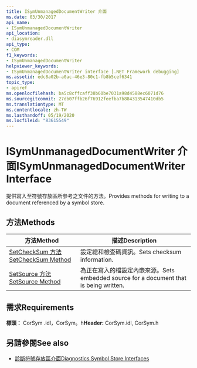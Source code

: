 ```yaml
---
title: ISymUnmanagedDocumentWriter 介面
ms.date: 03/30/2017
api_name:
- ISymUnmanagedDocumentWriter
api_location:
- diasymreader.dll
api_type:
- COM
f1_keywords:
- ISymUnmanagedDocumentWriter
helpviewer_keywords:
- ISymUnmanagedDocumentWriter interface [.NET Framework debugging]
ms.assetid: edc8a02b-a0ac-46e3-80c1-fb8b5cef6341
topic_type:
- apiref
ms.openlocfilehash: ba5c8cffcaff38b60be7031a98d4588ec6071d76
ms.sourcegitcommit: 27db07ffb26f76912feefba7b884313547410db5
ms.translationtype: MT
ms.contentlocale: zh-TW
ms.lasthandoff: 05/19/2020
ms.locfileid: "83615549"
---
```

# <a name="isymunmanageddocumentwriter-interface"></a><span data-ttu-id="a3829-102">ISymUnmanagedDocumentWriter 介面</span><span class="sxs-lookup"><span data-stu-id="a3829-102">ISymUnmanagedDocumentWriter Interface</span></span>
<span data-ttu-id="a3829-103">提供寫入至符號存放區所參考之文件的方法。</span><span class="sxs-lookup"><span data-stu-id="a3829-103">Provides methods for writing to a document referenced by a symbol store.</span></span>  
  
## <a name="methods"></a><span data-ttu-id="a3829-104">方法</span><span class="sxs-lookup"><span data-stu-id="a3829-104">Methods</span></span>  
  
|<span data-ttu-id="a3829-105">方法</span><span class="sxs-lookup"><span data-stu-id="a3829-105">Method</span></span>|<span data-ttu-id="a3829-106">描述</span><span class="sxs-lookup"><span data-stu-id="a3829-106">Description</span></span>|  
|------------|-----------------|  
|[<span data-ttu-id="a3829-107">SetCheckSum 方法</span><span class="sxs-lookup"><span data-stu-id="a3829-107">SetCheckSum Method</span></span>](isymunmanageddocumentwriter-setchecksum-method.md)|<span data-ttu-id="a3829-108">設定總和檢查碼資訊。</span><span class="sxs-lookup"><span data-stu-id="a3829-108">Sets checksum information.</span></span>|  
|[<span data-ttu-id="a3829-109">SetSource 方法</span><span class="sxs-lookup"><span data-stu-id="a3829-109">SetSource Method</span></span>](isymunmanageddocumentwriter-setsource-method.md)|<span data-ttu-id="a3829-110">為正在寫入的檔設定內嵌來源。</span><span class="sxs-lookup"><span data-stu-id="a3829-110">Sets embedded source for a document that is being written.</span></span>|  
  
## <a name="requirements"></a><span data-ttu-id="a3829-111">需求</span><span class="sxs-lookup"><span data-stu-id="a3829-111">Requirements</span></span>  
 <span data-ttu-id="a3829-112">**標頭：** CorSym .idl，CorSym。h</span><span class="sxs-lookup"><span data-stu-id="a3829-112">**Header:** CorSym.idl, CorSym.h</span></span>  
  
## <a name="see-also"></a><span data-ttu-id="a3829-113">另請參閱</span><span class="sxs-lookup"><span data-stu-id="a3829-113">See also</span></span>

- [<span data-ttu-id="a3829-114">診斷符號存放區介面</span><span class="sxs-lookup"><span data-stu-id="a3829-114">Diagnostics Symbol Store Interfaces</span></span>](diagnostics-symbol-store-interfaces.md)
